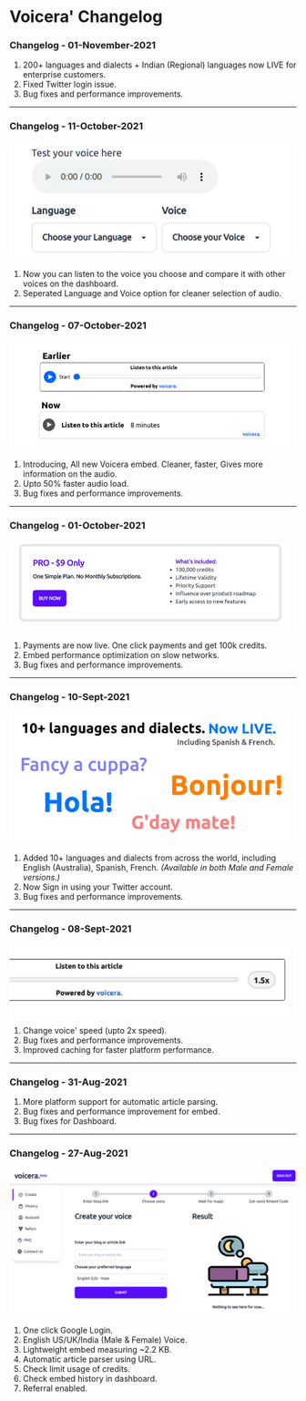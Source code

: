 # Voicera' Changelog

### **Changelog - 01-November-2021**
1. 200+ languages and dialects + Indian (Regional) languages now LIVE for enterprise customers.
2. Fixed Twitter login issue.
3. Bug fixes and performance improvements.
---

### **Changelog - 11-October-2021**
![Changelog Image](/images/11oct2021.png)
1. Now you can listen to the voice you choose and compare it with other voices on the dashboard.
2. Seperated Language and Voice option for cleaner selection of audio.
---

### **Changelog - 07-October-2021**
![Changelog Image](/images/new-embed.png)
1. Introducing, All new Voicera embed. Cleaner, faster, Gives more information on the audio.
2. Upto 50% faster audio load.
3. Bug fixes and performance improvements.
---

### **Changelog - 01-October-2021**
![Changelog Image](/images/payments.png)
1. Payments are now live. One click payments and get 100k credits.
2. Embed performance optimization on slow networks.
3. Bug fixes and performance improvements.
---

### **Changelog - 10-Sept-2021**
![Changelog Image](/images/language.png)
1. Added 10+ languages and dialects from across the world, including English (Australia), Spanish, French. *(Available in both Male and Female versions.)*
2. Now Sign in using your Twitter account.
3. Bug fixes and performance improvements.
---
### **Changelog - 08-Sept-2021**
![Changelog Image](/images/speed.png)
1. Change voice' speed (upto 2x speed).
2. Bug fixes and performance improvements.
3. Improved caching for faster platform performance.
---
### **Changelog - 31-Aug-2021**
1. More platform support for automatic article parsing.
2. Bug fixes and performance improvement for embed.
3. Bug fixes for Dashboard.
---
### **Changelog - 27-Aug-2021**
![Changelog Image](/images/dashboard.png)
1. One click Google Login.
2. English US/UK/India (Male & Female) Voice.
3. Lightweight embed measuring ~2.2 KB.
4. Automatic article parser using URL.
5. Check limit usage of credits.
6. Check embed history in dashboard.
7. Referral enabled.
